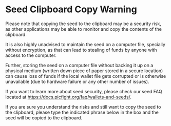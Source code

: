 # Seed Clipboard Copy Warning

Please note that copying the seed to the clipboard may be a security risk, as other applications may be able to monitor and copy the contents of the clipboard.

It is also highly unadvised to maintain the seed on a computer file, specially without encryption, as that can lead to stealing of funds by anyone with access to the computer.

Further, storing the seed on a computer file without backing it up on a physical medium (written down piece of paper stored in a secure location) can cause loss of funds if the local wallet file gets corrupted or is otherwise unavailable (due to hardware failure or any other number of issues).

If you want to learn more about seed security, please check our seed FAQ located at https://docs.picfight.org/faq/wallets-and-seeds/.

If you are sure you understand the risks and still want to copy the seed to the clipboard, please type the indicated phrase below in the box and the seed will be copied to the clipboard.
